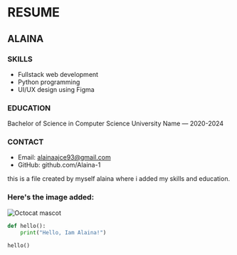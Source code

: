 # RESUME

## ALAINA

### SKILLS
- Fullstack web development
- Python programming
- UI/UX design using Figma

### EDUCATION
Bachelor of Science in Computer Science
University Name — 2020-2024

### CONTACT
- Email: alainaajce93@gmail.com  
- GitHub: github.com/Alaina-1




this is a file created by myself alaina where i added my skills and education.



### Here's the image added:

![Octocat mascot](https://octodex.github.com/images/yaktocat.png)



```python
def hello():
    print("Hello, Iam Alaina!")

hello()

